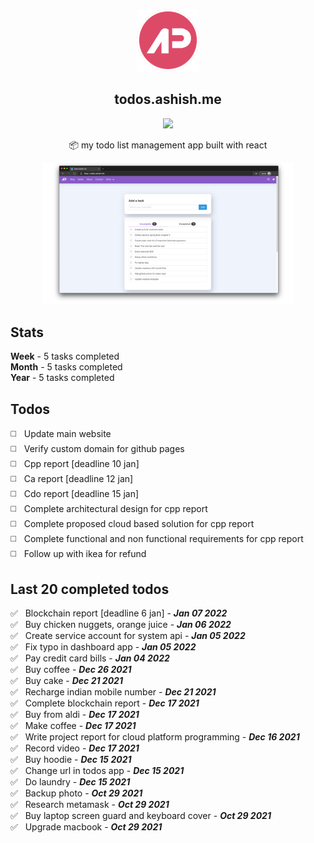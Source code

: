 <p align="center">
  <img src="https://raw.githubusercontent.com/ashishdotme/assets/master/logo.png" alt="drawing" width="100"/>
</p>

<h2 align="center">todos.ashish.me</h2>

<p align="center">
<a href="https://img.shields.io/github/last-commit/ashishdotme/todos.ashish.me?style=for-the-badge"><img src="https://img.shields.io/github/last-commit/ashishdotme/todos.ashish.me?style=for-the-badge"></a>
</p>

<p align="center">📦 my todo list management app built with react </p>

<div style='margin:0 auto;width:80%;'>
  <img src="./assets/todos.png" alt="drawing"/>
</div>

## Stats

<!-- week starts --><b>Week</b> - 5<!-- week ends --> tasks completed<br>
<!-- month starts --><b>Month</b> - 5<!-- month ends --> tasks completed<br>
<!-- year starts --><b>Year</b> - 5<!-- year ends --> tasks completed<br>

## Todos

<!-- todos starts -->
◻️ &nbsp; Update main website<br>◻️ &nbsp; Verify custom domain for github pages<br>◻️ &nbsp; Cpp report  [deadline 10 jan]<br>◻️ &nbsp; Ca report [deadline 12 jan]<br>◻️ &nbsp; Cdo report [deadline 15 jan]<br>◻️ &nbsp; Complete architectural design for cpp report<br>◻️ &nbsp; Complete proposed cloud based solution for cpp report<br>◻️ &nbsp; Complete functional and non functional requirements for cpp report<br>◻️ &nbsp; Follow up with ikea for refund
<!-- todos ends -->

## Last 20 completed todos

<!-- completed starts -->
✅ &nbsp; Blockchain report  [deadline 6 jan] - **_Jan 07 2022_**<br>✅ &nbsp; Buy chicken nuggets, orange juice - **_Jan 06 2022_**<br>✅ &nbsp; Create service account for system api - **_Jan 05 2022_**<br>✅ &nbsp; Fix typo in dashboard app - **_Jan 05 2022_**<br>✅ &nbsp; Pay credit card bills - **_Jan 04 2022_**<br>✅ &nbsp; Buy coffee - **_Dec 26 2021_**<br>✅ &nbsp; Buy cake - **_Dec 21 2021_**<br>✅ &nbsp; Recharge indian mobile number - **_Dec 21 2021_**<br>✅ &nbsp; Complete blockchain report - **_Dec 17 2021_**<br>✅ &nbsp; Buy from aldi - **_Dec 17 2021_**<br>✅ &nbsp; Make coffee - **_Dec 17 2021_**<br>✅ &nbsp; Write project report for cloud platform programming - **_Dec 16 2021_**<br>✅ &nbsp; Record video - **_Dec 17 2021_**<br>✅ &nbsp; Buy hoodie - **_Dec 15 2021_**<br>✅ &nbsp; Change url in todos app - **_Dec 15 2021_**<br>✅ &nbsp; Do laundry - **_Dec 15 2021_**<br>✅ &nbsp; Backup photo - **_Oct 29 2021_**<br>✅ &nbsp; Research metamask - **_Oct 29 2021_**<br>✅ &nbsp; Buy laptop screen guard and keyboard cover - **_Oct 29 2021_**<br>✅ &nbsp; Upgrade macbook - **_Oct 29 2021_**
<!-- completed ends -->
